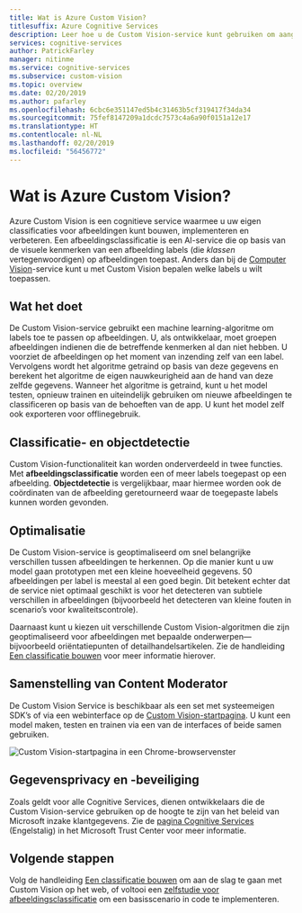 ```yaml
---
title: Wat is Azure Custom Vision?
titlesuffix: Azure Cognitive Services
description: Leer hoe u de Custom Vision-service kunt gebruiken om aangepaste classificaties voor afbeeldingen te bouwen in de Azure-cloud.
services: cognitive-services
author: PatrickFarley
manager: nitinme
ms.service: cognitive-services
ms.subservice: custom-vision
ms.topic: overview
ms.date: 02/20/2019
ms.author: pafarley
ms.openlocfilehash: 6cbc6e351147ed5b4c31463b5cf319417f34da34
ms.sourcegitcommit: 75fef8147209a1dcdc7573c4a6a90f0151a12e17
ms.translationtype: HT
ms.contentlocale: nl-NL
ms.lasthandoff: 02/20/2019
ms.locfileid: "56456772"
---
```

# <a name="what-is-azure-custom-vision"></a>Wat is Azure Custom Vision?

Azure Custom Vision is een cognitieve service waarmee u uw eigen classificaties voor afbeeldingen kunt bouwen, implementeren en verbeteren. Een afbeeldingsclassificatie is een AI-service die op basis van de visuele kenmerken van een afbeelding labels (die _klassen_ vertegenwoordigen) op afbeeldingen toepast. Anders dan bij de [Computer Vision](https://docs.microsoft.com/azure/cognitive-services/computer-vision/home)-service kunt u met Custom Vision bepalen welke labels u wilt toepassen.

## <a name="what-it-does"></a>Wat het doet

De Custom Vision-service gebruikt een machine learning-algoritme om labels toe te passen op afbeeldingen. U, als ontwikkelaar, moet groepen afbeeldingen indienen die de betreffende kenmerken al dan niet hebben. U voorziet de afbeeldingen op het moment van inzending zelf van een label. Vervolgens wordt het algoritme getraind op basis van deze gegevens en berekent het algoritme de eigen nauwkeurigheid aan de hand van deze zelfde gegevens. Wanneer het algoritme is getraind, kunt u het model testen, opnieuw trainen en uiteindelijk gebruiken om nieuwe afbeeldingen te classificeren op basis van de behoeften van de app. U kunt het model zelf ook exporteren voor offlinegebruik.

## <a name="classification-and-object-detection"></a>Classificatie- en objectdetectie

Custom Vision-functionaliteit kan worden onderverdeeld in twee functies. Met **afbeeldingsclassificatie** worden een of meer labels toegepast op een afbeelding. **Objectdetectie** is vergelijkbaar, maar hiermee worden ook de coördinaten van de afbeelding geretourneerd waar de toegepaste labels kunnen worden gevonden.

## <a name="optimization"></a>Optimalisatie

De Custom Vision-service is geoptimaliseerd om snel belangrijke verschillen tussen afbeeldingen te herkennen. Op die manier kunt u uw model gaan prototypen met een kleine hoeveelheid gegevens. 50 afbeeldingen per label is meestal al een goed begin. Dit betekent echter dat de service niet optimaal geschikt is voor het detecteren van subtiele verschillen in afbeeldingen (bijvoorbeeld het detecteren van kleine fouten in scenario’s voor kwaliteitscontrole).

Daarnaast kunt u kiezen uit verschillende Custom Vision-algoritmen die zijn geoptimaliseerd voor afbeeldingen met bepaalde onderwerpen&mdash;bijvoorbeeld oriëntatiepunten of detailhandelsartikelen. Zie de handleiding [Een classificatie bouwen](getting-started-build-a-classifier.md) voor meer informatie hierover.

## <a name="what-it-includes"></a>Samenstelling van Content Moderator
De Custom Vision Service is beschikbaar als een set met systeemeigen SDK’s of via een webinterface op de [Custom Vision-startpagina](https://customvision.ai/). U kunt een model maken, testen en trainen via een van de interfaces of beide samen gebruiken.

![Custom Vision-startpagina in een Chrome-browservenster](media/browser-home.png)

## <a name="data-privacy-and-security"></a>Gegevensprivacy en -beveiliging

Zoals geldt voor alle Cognitive Services, dienen ontwikkelaars die de Custom Vision-service gebruiken op de hoogte te zijn van het beleid van Microsoft inzake klantgegevens. Zie de [pagina Cognitive Services](https://www.microsoft.com/trustcenter/cloudservices/cognitiveservices) (Engelstalig) in het Microsoft Trust Center voor meer informatie.

## <a name="next-steps"></a>Volgende stappen

Volg de handleiding [Een classificatie bouwen](getting-started-build-a-classifier.md) om aan de slag te gaan met Custom Vision op het web, of voltooi een [zelfstudie voor afbeeldingsclassificatie](csharp-tutorial.md) om een basisscenario in code te implementeren.
